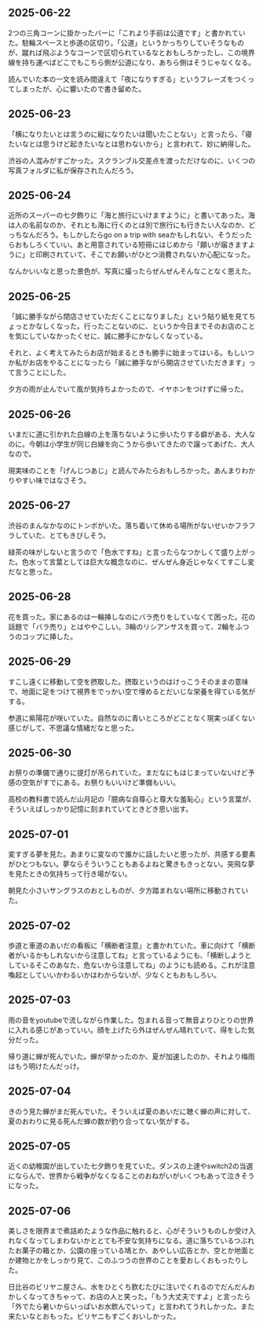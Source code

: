 ## 2025-06-22
2つの三角コーンに掛かったバーに「これより手前は公道です」と書かれていた。駐輪スペースと歩道の区切り。「公道」というかっちりしていそうなものが、蹴れば飛ぶようなコーンで区切られているなとおもしろかったし、この境界線を持ち運べばどこでもこちら側が公道になり、あちら側はそうじゃなくなる。

読んでいた本の一文を読み間違えて「夜になりすぎる」というフレーズをつくってしまったが、心に響いたので書き留めた。

## 2025-06-23
「横になりたいとは言うのに縦になりたいは聞いたことない」と言ったら、「寝たいなとは思うけど起きたいなとは思わないから」と言われて、妙に納得した。

渋谷の人混みがすごかった。スクランブル交差点を渡っただけなのに、いくつの写真フォルダに私が保存されたんだろう。

## 2025-06-24
近所のスーパーの七夕飾りに「海と旅行にいけますように」と書いてあった。海は人の名前なのか、それとも海に行くのとは別で旅行にも行きたい人なのか、どっちなんだろう。もしかしたらgo on a trip with seaかもしれない、そうだったらおもしろくていい。あと用意されている短冊にはじめから「願いが届きますように」と印刷されていて、そこでお願いがひとつ消費されないか心配になった。

なんかいいなと思った景色が、写真に撮ったらぜんぜんそんなことなく思えた。

## 2025-06-25
「誠に勝手ながら閉店させていただくことになりました」という貼り紙を見てちょっとかなしくなった。行ったことないのに、というか今日までそのお店のことを気にしていなかったくせに、誠に勝手にかなしくなっている。

それと、よく考えてみたらお店が始まるときも勝手に始まってはいる。もしいつか私がお店をやることになったら「誠に勝手ながら開店させていただきます」って言うことにした。

夕方の雨が止んでいて風が気持ちよかったので、イヤホンをつけずに帰った。

## 2025-06-26
いまだに道に引かれた白線の上を落ちないように歩いたりする癖がある、大人なのに。今朝は小学生が同じ白線を向こうから歩いてきたので譲ってあげた、大人なので。

現実味のことを「げんじつあじ」と読んでみたらおもしろかった。あんまりわかりやすい味ではなさそう。

## 2025-06-27
渋谷のまんなかなのにトンボがいた。落ち着いて休める場所がないせいかフラフラしていた、とてもきびしそう。

緑茶の味がしないと言うので「色水ですね」と言ったらなつかしくて盛り上がった。色水って言葉としては巨大な概念なのに、ぜんぜん身近じゃなくてすこし変だなと思った。

## 2025-06-28
花を買った。家にあるのは一輪挿しなのにバラ売りをしていなくて困った。花の話題で「バラ売り」とはややこしい。3輪のリシアンサスを買って、2輪をふつうのコップに挿した。

## 2025-06-29
すこし遠くに移動して空を摂取した。摂取というのはけっこうそのままの意味で、地面に足をつけて視界をでっかい空で埋めるとだいじな栄養を得ている気がする。

参道に紫陽花が咲いていた。自然なのに青いところがどことなく現実っぽくない感じがして、不思議な情緒だなと思った。

## 2025-06-30
お祭りの準備で通りに提灯が吊られていた。まだなにもはじまっていないけど予感の空気がすでにある。お祭りもいいけど準備もいい。

高校の教科書で読んだ山月記の「臆病な自尊心と尊大な羞恥心」という言葉が、そういえばしっかり記憶に刻まれていてときどき思い出す。

## 2025-07-01
変すぎる夢を見た。あまりに変なので誰かに話したいと思ったが、共感する要素がひとつもない。夢ならそういうこともあるよねと驚きもきっとない。突飛な夢を見たときの気持ちって行き場がない。

朝見た小さいサングラスのおとしものが、夕方踏まれない場所に移動されていた。

## 2025-07-02
歩道と車道のあいだの看板に「横断者注意」と書かれていた。車に向けて「横断者がいるかもしれないから注意してね」と言っているようにも、「横断しようとしているそこのあなた、危ないから注意してね」のようにも読める。これが注意喚起としていいかわるいかはわからないが、少なくともおもしろい。

## 2025-07-03
雨の音をyoutubeで流しながら作業した。包まれる音って無音よりひとりの世界に入れる感じがあっていい。顔を上げたら外はぜんぜん晴れていて、得をした気分だった。

帰り道に蝉が死んでいた。蝉が早かったのか、夏が加速したのか、それより梅雨はもう明けたんだっけ。

## 2025-07-04
きのう見た蝉がまだ死んでいた。そういえば夏のあいだに聴く蝉の声に対して、夏のおわりに見る死んだ蝉の数が釣り合ってない気がする。

## 2025-07-05
近くの幼稚園が出していた七夕飾りを見ていた。ダンスの上達やswitch2の当選にならんで、世界から戦争がなくなることのおねがいがいくつもあって泣きそうになった。

## 2025-07-06
美しさを限界まで煮詰めたような作品に触れると、心がそういうものしか受け入れなくなってしまわないかととても不安な気持ちになる。道に落ちているつぶれたお菓子の箱とか、公園の座っている鳩とか、あやしい広告とか、空とか地面とか建物とかをしっかり見て、このふつうの世界のことを愛おしくおもったりした。

日比谷のビリヤニ屋さん、水をひとくち飲むたびに注いでくれるのでだんだんおかしくなってきちゃって、お店の人と笑った。「もう大丈夫ですよ」と言ったら「外でたら暑いからいっぱいお水飲んでいって」と言われてうれしかった。また来たいなとおもった。ビリヤニもすごくおいしかった。